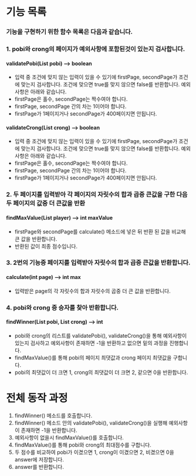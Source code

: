 # 기능 목록
### 기능을 구현하기 위한 함수 목록은 다음과 같습니다.

### 1. pobi와 crong의 페이지가 예외사항에 포함된것이 있는지 검사합니다.
#### validatePobi(List<Integer> pobi)  -->  boolean
-  입력 중 조건에 맞지 않는 입력이 있을 수 있기에 firstPage, secondPage가 조건에 맞는지 검사합니다. 조건에 맞으면 true를 맞지 않으면 false를 반환합니다.
   예외 사항은 아래와 같습니다.
- firstPage은 홀수, secondPage는 짝수여야 합니다.
- firstPage, secondPage 간의 차는 1이어야 합니다.
- firstPage가 1페이지거나 secondPage가 400페이지면 안됩니다.

#### validateCrong(List<Integer> crong)  -->  boolean
-  입력 중 조건에 맞지 않는 입력이 있을 수 있기에 firstPage, secondPage가 조건에 맞는지 검사합니다. 조건에 맞으면 true를 맞지 않으면 false를 반환합니다.
   예외 사항은 아래와 같습니다.
- firstPage은 홀수, secondPage는 짝수여야 합니다.
- firstPage, secondPage 간의 차는 1이어야 합니다.
- firstPage가 1페이지거나 secondPage가 400페이지면 안됩니다.


### 2. 두 페이지를 입력받아 각 페이지의 자릿수의 합과 곱중 큰값을 구한 다음 두 페이지의 값중 더 큰값을 반환
#### findMaxValue(List<Integer> player) --> int maxValue  
- firstPage와 secondPage를 calculate() 메소드에 넣은 뒤 반환 된 값을 비교해 큰 값을 반환합니다.
- 반환된 값이 최종 점수입니다.
 

### 3. 2번의 기능중 페이지를 입력받아 자릿수의 합과 곱중 큰값을 반환합니다.
#### calculate(int page) --> int max
- 입력받은 page의 각 자릿수의 합과 자릿수의 곱중 더 큰 값을 반환합니다.

### 4. pobi와 crong 중 승자를 찾아 반환합니다.
#### findWinner(List<Integer> pobi, List<Integer> crong) --> int
- pobi와 crong의 리스트를 validatePobi(), validateCrong()을 통해 예외사항이 있는지 검사하고 예외사항이 존재하면 -1을 반환하고 없으면 밑의 과정을 진행합니다.
- findMaxValue()를 통해 pobi의 페이지 최댓값과 crong 페이지 최댓값을 구합니다.
- pobi의 최댓값이 더 크면 1, crong의 최댓값이 더 크면 2, 같으면 0을 반환합니다.


# 전체 동작 과정
1. findWinner() 메소드를 호출합니다.
2. findWinner() 메소드 안의 validatePobi(), validateCrong()을 실행해 예외사항이 존재하면 -1을 반환합니다.
3. 예외사항이 없을시 findMaxValue()를 호출합니다.
4. findMaxValue()를 통해 pobi와 crong의 최대점수를 구합니다.
5. 두 점수를 비교하여 pobi가 이겼으면 1, crong이 이겼으면 2, 비겼으면 0을 answer에 저장합니다.
6. answer를 반환합니다.